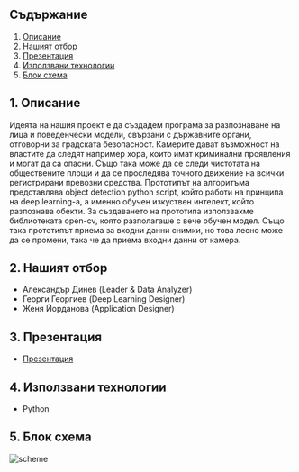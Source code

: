 ## Съдържание
1. [Описание](#desc)
2. [Нашият отбор](#team)
3. [Презентация](#documentation)
4. [Използвани технологии](#technologies)
5. [Блок схема](#scheme)

<a name="desc"></a>
## 1. Описание
Идеята на нашия проект е да създадем програма за разпознаване на лица и поведенчески модели, свързани с държавните органи, отговорни за градската безопасност.
Камерите дават възможност на властите да следят например хора, които имат криминални проявления и могат да са опасни. Също така може да се следи чистотата на обществените площи и да се проследява точното движение на всички регистрирани превозни средства.
Прототипът на алгоритъма представлява object detection python script, който работи на принципа на deep learning-а, а именно обучен изкуствен интелект, който разпознава обекти.  За създаването на прототипа използвахме библиотеката open-cv, която разполагаше с вече обучен модел. Също така прототипът приема за входни данни снимки, но това лесно може да се промени, така че да приема входни данни от камера.
<a name="team"></a>
## 2. Нашият отбор
- Александър Динев (Leader & Data Analyzer)
- Георги Георгиев (Deep Learning Designer)
- Женя Йорданова (Application Designer)

<a name="documentation"></a>
## 3. Презентация
* [Презентация](https://codingburgas-my.sharepoint.com/:v:/g/personal/ziyordanova18_codingburgas_bg/EQtg-eSDDYNOjEoNl5JKjDwBUSyNwUHYayss8c8wj0PzMQ?e=2fNefc)

<a name="technologies"></a>

## 4. Използвани технологии
* Python

<a name="scheme"></a>
## 5. Блок схема
![scheme](https://user-images.githubusercontent.com/58163283/112704519-95dc7a80-8ea3-11eb-9914-5858e9388b24.png)
